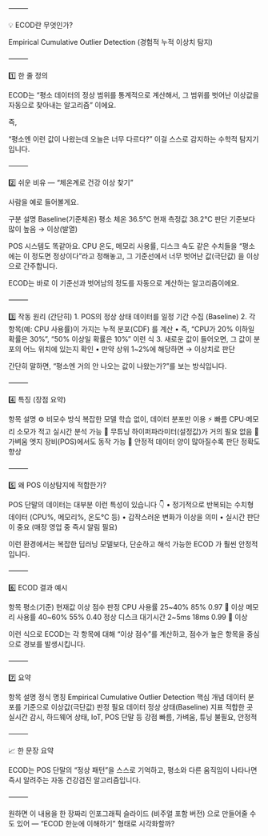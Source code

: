 ⸻

💡 ECOD란 무엇인가?

Empirical Cumulative Outlier Detection
(경험적 누적 이상치 탐지)

⸻

1️⃣ 한 줄 정의

ECOD는 “평소 데이터의 정상 범위를 통계적으로 계산해서, 그 범위를 벗어난 이상값을 자동으로 찾아내는 알고리즘” 이에요.

즉,

“평소엔 이런 값이 나왔는데 오늘은 너무 다르다?”
이걸 스스로 감지하는 수학적 탐지기입니다.

⸻

2️⃣ 쉬운 비유 — “체온계로 건강 이상 찾기”

사람을 예로 들어볼게요.

구분	설명
Baseline(기준체온)	평소 체온 36.5°C
현재 측정값	38.2°C
판단	기준보다 많이 높음 → 이상(발열)

POS 시스템도 똑같아요.
CPU 온도, 메모리 사용률, 디스크 속도 같은 수치들을
“평소에는 이 정도면 정상이다”라고 정해놓고,
그 기준선에서 너무 벗어난 값(극단값) 을 이상으로 간주합니다.

ECOD는 바로 이 기준선과 벗어남의 정도를 자동으로 계산하는 알고리즘이에요.

⸻

3️⃣ 작동 원리 (간단히)
	1.	POS의 정상 상태 데이터를 일정 기간 수집 (Baseline)
	2.	각 항목(예: CPU 사용률)이 가지는 누적 분포(CDF) 를 계산
	•	즉, “CPU가 20% 이하일 확률은 30%”, “50% 이상일 확률은 10%” 이런 식
	3.	새로운 값이 들어오면, 그 값이 분포의 어느 위치에 있는지 확인
	•	만약 상위 1~2%에 해당하면 → 이상치로 판단

간단히 말하면, “평소엔 거의 안 나오는 값이 나왔는가?”를 보는 방식입니다.

⸻

4️⃣ 특징 (장점 요약)

항목	설명
⚙️ 비모수 방식	복잡한 모델 학습 없이, 데이터 분포만 이용
⚡ 빠름	CPU·메모리 소모가 적고 실시간 분석 가능
🧠 무튜닝	하이퍼파라미터(설정값)가 거의 필요 없음
💾 가벼움	엣지 장비(POS)에서도 동작 가능
🧩 안정적	데이터 양이 많아질수록 판단 정확도 향상


⸻

5️⃣ 왜 POS 이상탐지에 적합한가?

POS 단말의 데이터는 대부분 이런 특성이 있습니다 👇
	•	정기적으로 반복되는 수치형 데이터 (CPU%, 메모리%, 온도°C 등)
	•	갑작스러운 변화가 이상을 의미
	•	실시간 판단이 중요 (매장 영업 중 즉시 알림 필요)

이런 환경에서는 복잡한 딥러닝 모델보다,
단순하고 해석 가능한 ECOD 가 훨씬 안정적입니다.

⸻

6️⃣ ECOD 결과 예시

항목	평소(기준)	현재값	이상 점수	판정
CPU 사용률	25~40%	85%	0.97	🚨 이상
메모리 사용률	40~60%	55%	0.40	정상
디스크 대기시간	2~5ms	18ms	0.99	🚨 이상

이런 식으로 ECOD는 각 항목에 대해 “이상 점수”를 계산하고,
점수가 높은 항목을 중심으로 경보를 발생시킵니다.

⸻

7️⃣ 요약

항목	설명
정식 명칭	Empirical Cumulative Outlier Detection
핵심 개념	데이터 분포를 기준으로 이상값(극단값) 판정
필요 데이터	정상 상태(Baseline) 지표
적합한 곳	실시간 감시, 하드웨어 상태, IoT, POS 단말 등
강점	빠름, 가벼움, 튜닝 불필요, 안정적


⸻

📈 한 문장 요약

ECOD는 POS 단말의 “정상 패턴”을 스스로 기억하고,
평소와 다른 움직임이 나타나면 즉시 알려주는 자동 건강검진 알고리즘입니다.

⸻

원하면 이 내용을 한 장짜리 인포그래픽 슬라이드 (비주얼 포함 버전) 으로 만들어줄 수도 있어 —
“ECOD 한눈에 이해하기” 형태로 시각화할까?
